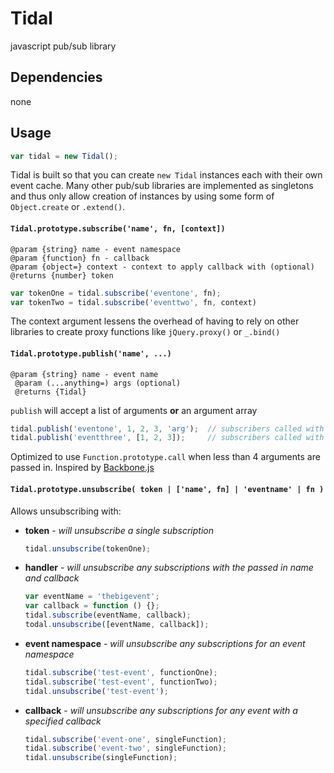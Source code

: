 # Tidal
javascript pub/sub library

## Dependencies
none

## Usage

```js
var tidal = new Tidal();
```
Tidal is built so that you can create `new Tidal` instances each with their own event cache. Many other pub/sub libraries are implemented as singletons and thus only allow creation of instances by using some form of `Object.create` or `.extend()`.

#### **`Tidal.prototype.subscribe('name', fn, [context])`**

```
@param {string} name - event namespace
@param {function} fn - callback
@param {object=} context - context to apply callback with (optional)
@returns {number} token
```

```js
var tokenOne = tidal.subscribe('eventone', fn);
var tokenTwo = tidal.subscribe('eventtwo', fn, context)
```

The context argument lessens the overhead of having to rely on other libraries to create proxy functions like `jQuery.proxy()` or `_.bind()`

#### **`Tidal.prototype.publish('name', ...)`**

```
@param {string} name - event name
 @param (...anything=) args (optional)
 @returns {Tidal}
```

`publish` will accept a list of arguments **or** an argument array

```js
tidal.publish('eventone', 1, 2, 3, 'arg');	// subscribers called with `Function.prototype.apply`
tidal.publish('eventthree', [1, 2, 3]);		// subscribers called with `Function.prototype.call`
```

Optimized to use `Function.prototype.call` when less than 4 arguments are passed in. Inspired by [Backbone.js](http://backbonejs.org/docs/backbone.html#section-24)

#### **`Tidal.prototype.unsubscribe( token | ['name', fn] | 'eventname' | fn )`**

Allows unsubscribing with:
- **token** - *will unsubscribe a single subscription*

	```js
	tidal.unsubscribe(tokenOne);
	```
- **handler** - *will unsubscribe any subscriptions with the passed in name and callback*

	```js
	var eventName = 'thebigevent';
	var callback = function () {};
	tidal.subscribe(eventName, callback);
	todal.unsubscribe([eventName, callback]);
	```
- **event namespace** - *will unsubscribe any subscriptions for an event namespace*
	```js
	tidal.subscribe('test-event', functionOne);
	tidal.subscribe('test-event', functionTwo);
	tidal.unsubscribe('test-event');
	```
- **callback** - *will unsubscribe any subscriptions for any event with a specified callback*
	```js
	tidal.subscribe('event-one', singleFunction);
	tidal.subscribe('event-two', singleFunction);
	tidal.unsubscribe(singleFunction);
	```
